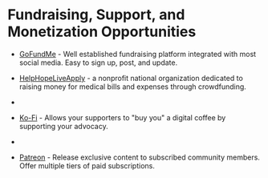 # Fundraising, Support, and Monetization Opportunities

* [GoFundMe](https://www.gofundme.com/) - Well established fundraising platform integrated with most social media. Easy to sign up, post, and update.

* [HelpHopeLive](https://helphopelive.org/)[Apply](https://helphopelive.org/get-started/apply/) - a nonprofit national organization dedicated to raising money for medical bills and expenses through crowdfunding.
* 
* [Ko-Fi](https://ko-fi.com/) - Allows your supporters to "buy you" a digital coffee by supporting your advocacy. 
* 
* [Patreon](https://www.patreon.com/) - Release exclusive content to subscribed community members. Offer multiple tiers of paid subscriptions.